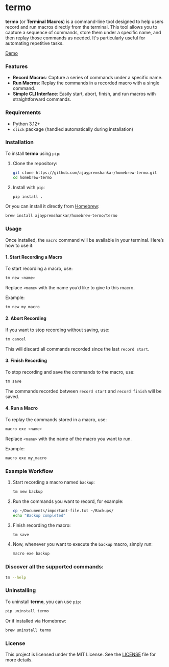 
# termo 

**termo** (or **Terminal Macros**) is a command-line tool designed to help users record and run macros directly from the terminal. This tool allows you to capture a sequence of commands, store them under a specific name, and then replay those commands as needed. It's particularly useful for automating repetitive tasks.

[Demo](./demo.gif)

### Features

- **Record Macros**: Capture a series of commands under a specific name.
- **Run Macros**: Replay the commands in a recorded macro with a single command.
- **Simple CLI Interface**: Easily start, abort, finish, and run macros with straightforward commands.

### Requirements

- Python 3.12+
- `click` package (handled automatically during installation)

### Installation

To install **termo** using `pip`:

1. Clone the repository:
   ```bash
   git clone https://github.com/ajaypremshankar/homebrew-termo.git
   cd homebrew-termo
   ```

2. Install with `pip`:
   ```bash
   pip install .
   ```

Or you can install it directly from [Homebrew](https://brew.sh/):

```bash
brew install ajaypremshankar/homebrew-termo/termo
```

### Usage

Once installed, the `macro` command will be available in your terminal. Here’s how to use it:

#### 1. Start Recording a Macro

To start recording a macro, use:

```bash
tm new <name>
```

Replace `<name>` with the name you’d like to give to this macro.

Example:
```bash
tm new my_macro
```

#### 2. Abort Recording

If you want to stop recording without saving, use:

```bash
tm cancel
```

This will discard all commands recorded since the last `record start`.

#### 3. Finish Recording

To stop recording and save the commands to the macro, use:

```bash
tm save
```

The commands recorded between `record start` and `record finish` will be saved.

#### 4. Run a Macro

To replay the commands stored in a macro, use:

```bash
macro exe <name>
```

Replace `<name>` with the name of the macro you want to run.

Example:
```bash
macro exe my_macro
```

### Example Workflow

1. Start recording a macro named `backup`:
   ```bash
   tm new backup
   ```

2. Run the commands you want to record, for example:
   ```bash
   cp ~/Documents/important-file.txt ~/Backups/
   echo "Backup completed"
   ```

3. Finish recording the macro:
   ```bash
   tm save
   ```

4. Now, whenever you want to execute the `backup` macro, simply run:
   ```bash
   macro exe backup
   ```


### Discover all the supported commands:

```bash
tm --help
```

### Uninstalling

To uninstall **termo**, you can use `pip`:

```bash
pip uninstall termo
```

Or if installed via Homebrew:

```bash
brew uninstall termo
```

### License

This project is licensed under the MIT License. See the [LICENSE](LICENSE) file for more details.
